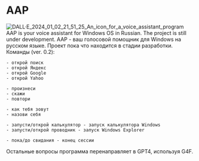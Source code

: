 # AAP
![DALL·E_2024_01_02_21_51_25_An_icon_for_a_voice_assistant_program](https://github.com/YellowStranger/AAP/assets/103959725/5f394996-5e8f-46db-a4af-60e198d889bd)
AAP is your voice assistant for Windows OS in Russian. The project is still under development.
AAP - ваш голосовой помощник для Windows на русском языке. Проект пока что находится в стадии разработки. 
Команды (ver. 0.2):

	- открой поиск
	- открой Яндекс
	- открой Google
	- открой Yahoo
	
	- произнеси
	- скажи
	- повтори

  	- как тебя зовут
	- назови себя

  	- запусти/открой калькулятор - запуск калькулятора Windows
	- запусти/открой проводник - запуск Windows Explorer

  	- пока/до свидания - конец сессии
   
   Остальные вопросы программа перенаправляет в GPT4, используя G4F.
